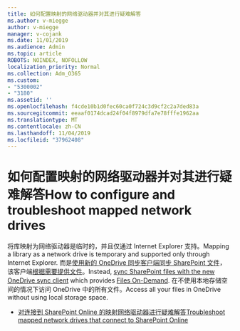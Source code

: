 ```yaml
---
title: 如何配置映射的网络驱动器并对其进行疑难解答
ms.author: v-miegge
author: v-miegge
manager: v-cojank
ms.date: 11/01/2019
ms.audience: Admin
ms.topic: article
ROBOTS: NOINDEX, NOFOLLOW
localization_priority: Normal
ms.collection: Adm_O365
ms.custom:
- "5300002"
- "3180"
ms.assetid: ''
ms.openlocfilehash: f4cde10b1d0fec60ca0f724c3d9cf2c2a7ded83a
ms.sourcegitcommit: eeaaf0174dcad24f04f8979dfa7e78fffe1962aa
ms.translationtype: MT
ms.contentlocale: zh-CN
ms.lasthandoff: 11/04/2019
ms.locfileid: "37962408"
---
```

# <a name="how-to-configure-and-troubleshoot-mapped-network-drives"></a><span data-ttu-id="cc8b9-102">如何配置映射的网络驱动器并对其进行疑难解答</span><span class="sxs-lookup"><span data-stu-id="cc8b9-102">How to configure and troubleshoot mapped network drives</span></span>

<span data-ttu-id="cc8b9-103">将库映射为网络驱动器是临时的，并且仅通过 Internet Explorer 支持。</span><span class="sxs-lookup"><span data-stu-id="cc8b9-103">Mapping a library as a network drive is temporary and supported only through Internet Explorer.</span></span> <span data-ttu-id="cc8b9-104">而是[使用新的 OneDrive 同步客户端同步 SharePoint 文件](https://support.office.com/article/6de9ede8-5b6e-4503-80b2-6190f3354a88)，该客户端[根据需要提供文件](https://support.office.com/article/0e6860d3-d9f3-4971-b321-7092438fb38e)。</span><span class="sxs-lookup"><span data-stu-id="cc8b9-104">Instead, [sync SharePoint files with the new OneDrive sync client](https://support.office.com/article/6de9ede8-5b6e-4503-80b2-6190f3354a88) which provides [Files On-Demand](https://support.office.com/article/0e6860d3-d9f3-4971-b321-7092438fb38e).</span></span> <span data-ttu-id="cc8b9-105">在不使用本地存储空间的情况下访问 OneDrive 中的所有文件。</span><span class="sxs-lookup"><span data-stu-id="cc8b9-105">Access all your files in OneDrive without using local storage space.</span></span>

* [<span data-ttu-id="cc8b9-106">对连接到 SharePoint Online 的映射网络驱动器进行疑难解答</span><span class="sxs-lookup"><span data-stu-id="cc8b9-106">Troubleshoot mapped network drives that connect to SharePoint Online</span></span>](https://docs.microsoft.com/sharepoint/support/administration/troubleshoot-mapped-network-drives)